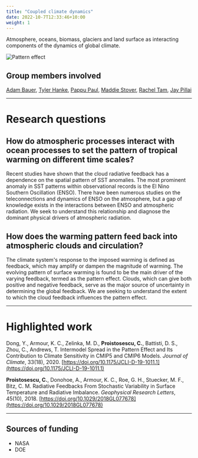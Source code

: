 ```yaml
---
title: "Coupled climate dynamics"
date: 2022-10-7T12:33:46+10:00
weight: 1
---
```


Atmosphere, oceans, biomass, glaciers and land surface as interacting components of the dynamics of global climate.

![Pattern effect](/figures/pattern_effect_figgy.png)

## Group members involved
[Adam Bauer](https://cdds-at-uiuc.github.io/team/adam-bauer/), [Tyler Hanke](https://cdds-at-uiuc.github.io/team/tyler-hanke/), [Pappu Paul](https://cdds-at-uiuc.github.io/team/pappu-paul/), [Maddie Stover](https://cdds-at-uiuc.github.io/team/maddie-stover/), [Rachel Tam](https://cdds-at-uiuc.github.io/team/rachel-tam/), [Jay Pillai](https://cdds-at-uiuc.github.io/team/jay-pillai/)

---

# Research questions

## How do atmospheric processes interact with ocean processes to set the pattern of tropical warming on different time scales? 
Recent studies have shown that the cloud radiative feedback has a dependence on the spatial pattern of SST anomalies. The most prominent anomaly in SST patterns within observational records is the El Nino Southern Oscillation (ENSO). There have been numerous studies on the teleconnections and dynamics of ENSO on the atmosphere, but a gap of knowledge exists in the interactions between ENSO and atmospheric radiation. We seek to understand this relationship and diagnose the dominant physical drivers of atmospheric radiation.


## How does the warming pattern feed back into atmospheric clouds and circulation? 
The climate system's response to the imposed warming is defined as feedback, which may amplify or dampen the magnitude of warming. The evolving pattern of surface warming is found to be the main driver of the varying feedback, termed as the pattern effect. Clouds, which can give both positive and negative feedback, serve as the major source of uncertainty in determining the global feedback. We are seeking to understand the extent to which the cloud feedback influences the pattern effect.

---

# Highlighted work


Dong, Y., Armour, K. C., Zelinka, M. D., **Proistosescu, C.**, Battisti, D. S., Zhou, C., Andrews, T. Intermodel Spread in the Pattern Effect and Its Contribution to Climate Sensitivity in CMIP5 and CMIP6 Models. _Journal of Climate_, 33(18), 2020. [https://doi.org/10.1175/JCLI-D-19-1011.1](https://doi.org/10.1175/JCLI-D-19-1011.1)

**Proistosescu, C.**, Donohoe, A., Armour, K. C., Roe, G. H., Stuecker, M. F., Bitz, C. M. Radiative Feedbacks From Stochastic Variability in Surface Temperature and Radiative Imbalance. _Geophysical Research Letters_, 45(10), 2018. [https://doi.org/10.1029/2018GL077678](https://doi.org/10.1029/2018GL077678)

---

## Sources of funding
- NASA
- DOE
